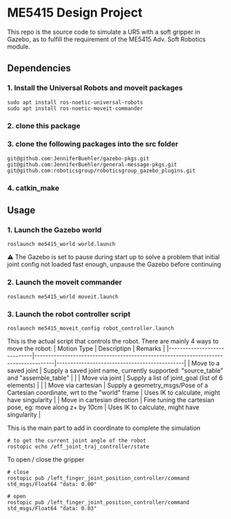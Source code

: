# ME5415 Design Project
This repo is the source code to simulate a UR5 with a soft gripper in Gazebo, as to fulfill the requirement of the ME5415 Adv. Soft Robotics module.

## Dependencies
### 1. Install the Universal Robots and moveit packages

    sudo apt install ros-noetic-universal-robots
    sudo apt install ros-noetic-moveit-commander
### 2. clone this package
### 3. clone the following packages into the src folder
    git@github.com:JenniferBuehler/gazebo-pkgs.git
    git@github.com:JenniferBuehler/general-message-pkgs.git
    git@github.com:roboticsgroup/roboticsgroup_gazebo_plugins.git

### 4. catkin_make

## Usage
### 1. Launch the Gazebo world
    roslaunch me5415_world world.launch
:warning: The Gazebo is set to pause during start up to solve a problem that initial joint config not loaded fast enough, unpause the Gazebo before continuing

### 2. Launch the moveit commander
    roslaunch me5415_world moveit.launch

### 3. Launch the robot controller script
    roslaunch me5415_moveit_config robot_controller.launch
This is the actual script that controls the robot. There are mainly 4 ways to move the robot:
| Motion Type                 | Descriptipn                                                                         | Remarks                                      |
|-----------------------------|-------------------------------------------------------------------------------------|----------------------------------------------|
| Move to a saved joint       | Supply a saved joint name, currently supported: "source_table" and "assemble_table" |                                              |
| Move via joint              | Supply a list of joint_goal (list of 6 elements)                                    |                                              |
| Move via cartesian          | Supply a geometry_msgs/Pose of a Cartesian coordinate, wrt to the "world" frame     | Uses IK to calculate, might have singularity |
| Move in cartesian direction | Fine tuning the cartesian pose, eg: move along z+ by 10cm                           | Uses IK to calculate, might have singularity |

This is the main part to add in coordinate to complete the simulation

    # to get the current joint angle of the robot
    rostopic echo /eff_joint_traj_controller/state

To open / close the gripper
    
    # close
    rostopic pub /left_finger_joint_position_controller/command std_msgs/Float64 "data: 0.00"

    # open
    rostopic pub /left_finger_joint_position_controller/command std_msgs/Float64 "data: 0.03"